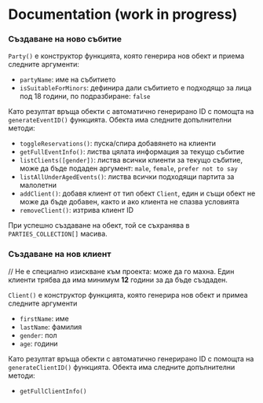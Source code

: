 # Documentation (work in progress)

### Създаване на ново събитие

`Party()` е конструктор функцията, която генерира нов обект и приема следните аргументи:
- `partyName`: име на събитието
- `isSuitableForMinors`: дефинира дали събитието е подходящо за лица под 18 години, по подразбиране: `false`

Като резултат връща обекти с автоматично генерирано ID с помощта на `generateEventID()` функцията. Обекта има следните допълнителни методи:
- `toggleReservations()`: пуска/спира добавянето на клиенти
- `getFullEventInfo()`: листва цялата информация за текущо събитие
- `listClients([gender])`: листва всички клиенти за текущо събитие, може да бъде подаден аргумент: `male`, `female`, `prefer not to say`
- `listAllUnderAgedEvents()`: листва всички подходящи партита за малолетни
- `addClient()`: добавя клиент от тип обект `Client`, един и същи обект не може да бъде добавен, както и ако клиента не спазва условията  
- `removeClient()`: изтрива клиент ID

При успешно създаване на обект, той се съхранява в `PARTIES_COLLECTION[]` масива.

### Създаване на нов клиент

// Не е специално изискване към проекта: може да го махна.
Един клиенти трябва да има минимум **12** години за да бъде създаден.

`Client()` е конструктор функцията, която генерира нов обект и примеа следните аргументи
- `firstName`: име
- `lastName`: фамилия
- `gender`: пол
- `age`: години

Като резултат връща обекти с автоматично генерирано ID с помощта на `generateClientID()` функцията. Обекта има следните допълнителни методи:
- `getFullClientInfo()`